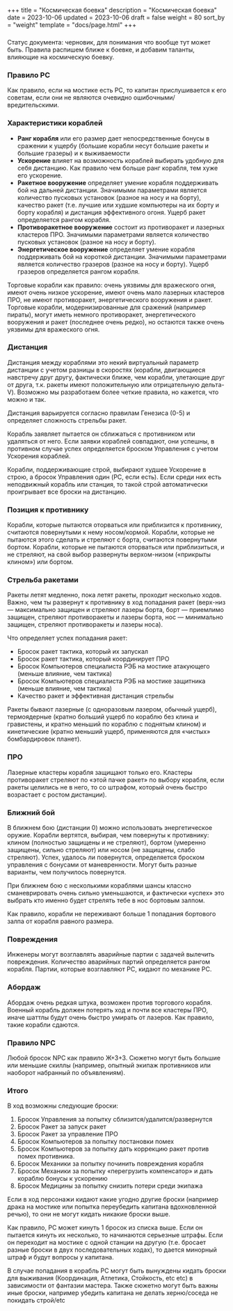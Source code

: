 +++
title = "Космическая боевка"
description = "Космическая боевка"
date = 2023-10-06
updated = 2023-10-06
draft = false
weight = 80
sort_by = "weight"
template = "docs/page.html"
+++

###

Статус документа: черновик, для понимания что вообще тут может быть. Правила распишем ближе к боевке, и добавим таланты, влияющие на космическую боевку.

### Правило PC

Как правило, если на мостике есть PC, то капитан прислушивается к его советам, если они не являются очевидно ошибочными/вредительскими.

### Характеристики кораблей

- **Ранг корабля** или его размер дает непосредственные бонусы в сражении к ущербу (большие корабли несут большие ракеты и большие гразеры) и к выживаемости
- **Ускорение** влияет на возможность кораблей выбирать удобную для себя дистанцию. Как правило чем больше ранг корабля, тем хуже его ускорение.
- **Ракетное вооружение** определяет умение корабля поддерживать бой на дальней дистанции. Значимыми параметрами является количество пусковых установок (разное на носу и на борту), качество ракет (т.е. лучшие или худшие компьютеры на их борту и борту корабля) и дистанция эффективного огоня. Ущерб ракет определяется рангом корабля.
- **Противоракетное вооружение** состоит из противоракет и лазерных кластеров ПРО. Значимыми параметрами является количество пусковых установок (разное на носу и борту).
- **Энергетическое вооружение** определяет умение корабля поддерживать бой на короткой дистанции. Значимыми параметрами является количество гразеров (разное на носу и борту). Ущерб гразеров определяется рангом корабля.

Торговые корабли как правило: очень уязвимы для вражеского огня, имеют очень низкое ускорение, имеют очень мало лазерных кластеров ПРО, не имеют противоракет, энергетического вооружения и ракет. Торговые корабли, модернизированные для сражений (например пираты), могут иметь немного противоракет, энергетического вооружения и ракет (последнее очень редко), но остаются также очень уязвимы для вражеского огня.

### Дистанция

Дистанция между кораблями это некий виртуальный параметр дистанции с учетом разницы в скоростях (корабли, двигающиеся навстречу друг другу, фактически ближе, чем корабли, улетающие друг от друга, т.к. ракеты имеют положительную или отрицательную дельта-V). Возможно мы разработаем более четкие правила, но кажется, что можно и так. 

Дистанция варьируется согласно правилам Генезиса (0-5) и определяет сложность стрельбы ракет. 

Корабль заявляет пытается он сближаться с противником или удаляться от него. Если заявки кораблей совпадают, они успешны, в противном случае успех определяется броском Управления с учетом Ускорения кораблей.

Корабли, поддерживающие строй, выбирают худшее Ускорение в строю, а бросок Управления один (PC, если есть). Если среди них есть неподвижный корабль или станция, то такой строй автоматически проигрывает все броски на дистанцию.


### Позиция к противнику

Корабли, которые пытаются оторваться или приблизится к противнику, считаются повернутыми к нему носом/кормой. Корабли, которые не пытаются этого сделать и стреляют с борта, считаются повернутыми бортом. Корабли, которые не пытаются оторваться или приблизиться, и не стреляют, на свой выбор развернуты верхом-низом («прикрыты клином») или бортом.

### Стрельба ракетами

Ракеты летят медленно, пока летят ракеты, проходит несколько ходов. Важно, чем ты развернут к противнику в ход попадания ракет (верх-низ — максимально защищен и стреляют лазеры борта, борт — приемлимо защищен, стреляют противоракеты и лазеры борта, нос — минимально защищен, стреляют противоракеты и лазеры носа). 

Что определяет успех попадания ракет:
 - Бросок ракет тактика, который их запускал
 - Бросок ракет тактика, который координирует ПРО
 - Бросок Компьютеров специалиста РЭБ на мостике атакующего  (меньше влияние, чем тактика)
 - Бросок Компьютеров специалиста РЭБ на мостике защитника (меньше влияние, чем тактика)
 - Качество ракет и эффективная дистанция стрельбы


Ракеты бывают лазерные (с одноразовым лазером, обычный ущерб), термоядерные (кратно больший ущерб по кораблю без клина и гравистены, и кратно меньший по кораблю с поднятым клином) и кинетические (кратно меньший ущерб, применяются для «чистых» бомбардировок планет).

### ПРО

Лазерные кластеры корабля защищают только его. Кластеры противоракет стреляют по «этой пачке ракет» по выбору корабля, если ракеты целились не в него, то со штрафом, который очень быстро возрастает с ростом дистанции). 

### Ближний бой
 
В ближнем бою (дистанции 0) можно использовать энергетическое оружие. Корабли вертятся, выбирая, чем повернуты к противнику: клином (полностью защищены и не стреляют), бортом (умеренно защищены, сильно стреляют) или носом (не защищены, слабо стреляют). Успех, удалось ли повернутся, определяется броском управления с бонусами от маневренности. Могут быть разные варианты, чем получилось повернутся.

При ближнем бою с несколькими кораблями шансы классно сманеврировать очень сильно уменьшаются, и фактически «успех» это выбрать кто именно будет стрелять тебе в нос бортовым залпом.

Как правило, корабли не переживают больше 1 попадания бортового залпа от корабля равного размера.

### Повреждения

Инженеры могут возглавлять аварийные партии с задачей вылечить повреждения. Количество аварийных партий определяется рангом корабля. Партии, которые возглавляют PC, кидают по механике PC.

### Абордаж 

Абордаж очень редкая штука, возможен против торгового корабля. Военный корабль должен потерять ход и почти все кластеры ПРО, иначе шаттлы будут очень быстро умирать от лазеров. Как правило, такие корабли сдаются.

### Правило NPC

Любой бросок NPC как правило Ж+З+З. Сюжетно могут быть большие или меньшие скиллы (например, опытный экипаж противников или наоборот набранный по объявлениям).


### Итого

В ход возможны следующие броски:
1. Бросок Управления за попытку сблизится/удалится/развернутся
2. Бросок Ракет за запуск ракет
3. Бросок Ракет за управление ПРО
3. Бросок Компьютеров за попытку постановки помех
4. Бросок Компьютеров за попытку дать коррекцию ракет против помех противника.
3. Бросок Механики за попытку починить повреждения корабля
3. Бросок Механики за попытку «перегрузить компенсатор» и дать кораблю бонусы к ускорению
3. Бросок Медицины за попытку снизить потери среди экипажа

Если в ход персонажи кидают какие угодно другие броски (например драка на мостике или попытка переубедить капитана вдохновленной речью), то они не могут кидать никакие броски выше. 

Как правило, PC может кинуть 1 бросок из списка выше. Если он пытается кинуть их несколько, то начинаются серьезные штрафы. Если он переходит на мостике с одной станции на другую (т.е. бросает разные броски в двух последовательных ходах), то дается минорный штраф и будут вопросы у капитана.

В случае попадания в корабль PC могут быть вынуждены кидать броски для выживания (Координация, Атлетика, Стойкость, etc etc) в зависимости от фантазии мастера. Также сюжетно могут быть важны иные броски, например убедить капитана не делать херню/соседа не покидать строй/etc
